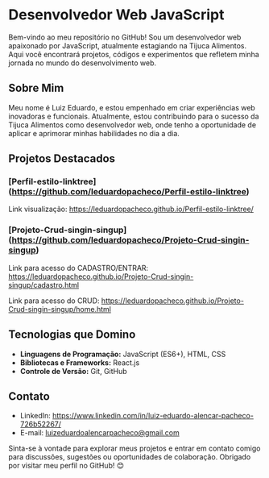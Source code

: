# Desenvolvedor Web JavaScript

Bem-vindo ao meu repositório no GitHub! Sou um desenvolvedor web apaixonado por JavaScript, atualmente estagiando na Tijuca Alimentos. Aqui você encontrará projetos, códigos e experimentos que refletem minha jornada no mundo do desenvolvimento web.

## Sobre Mim

Meu nome é Luiz Eduardo, e estou empenhado em criar experiências web inovadoras e funcionais. Atualmente, estou contribuindo para o sucesso da Tijuca Alimentos como desenvolvedor web, onde tenho a oportunidade de aplicar e aprimorar minhas habilidades no dia a dia.

## Projetos Destacados

### [Perfil-estilo-linktree] (https://github.com/leduardopacheco/Perfil-estilo-linktree)
Link visualização: https://leduardopacheco.github.io/Perfil-estilo-linktree/

### [Projeto-Crud-singin-singup] (https://github.com/leduardopacheco/Projeto-Crud-singin-singup)
Link para acesso do CADASTRO/ENTRAR: https://leduardopacheco.github.io/Projeto-Crud-singin-singup/cadastro.html

Link para acesso do CRUD: https://leduardopacheco.github.io/Projeto-Crud-singin-singup/home.html


## Tecnologias que Domino

- **Linguagens de Programação:** JavaScript (ES6+), HTML, CSS
- **Bibliotecas e Frameworks:** React.js
- **Controle de Versão:** Git, GitHub


## Contato

- LinkedIn: https://www.linkedin.com/in/luiz-eduardo-alencar-pacheco-726b52267/
- E-mail: luizeduardoalencarpacheco@gmail.com

Sinta-se à vontade para explorar meus projetos e entrar em contato comigo para discussões, sugestões ou oportunidades de colaboração. Obrigado por visitar meu perfil no GitHub! 😊

